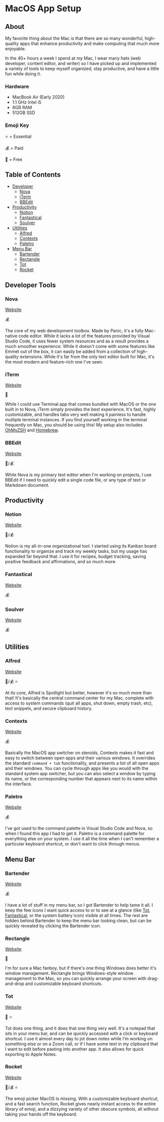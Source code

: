 # MacOS App Setup

## About

My favorite thing about the Mac is that there are so many wonderful, high-quality apps that enhance productivity and make computing that much more enjoyable.

In the 40+ hours a week I spend at my Mac, I wear many hats (web developer, content editor, and writer) so I have picked up and implemented a variety of tools to keep myself organized, stay productive, and have a little fun while doing it.

### Hardware

- MacBook Air (Early 2020)
- 1.1 GHz Intel i5
- 8GB RAM
- 512GB SSD

### Emoji Key

⭐ = Essential

💰 = Paid

🎁 = Free

## Table of Contents

- [Developer](#developer-tools)
  - [Nova](#nova)
  - [iTerm](#iterm)
  - [BBEdit](#bbedit)
- [Productivity](#productivity)
  - [Notion](#notion)
  - [Fantastical](#fantastical)
  - [Soulver](#soulver)
- [Utilities](#utilities)
  - [Alfred](#alfred)
  - [Contexts](#contexts)
  - [Paletro](#paletro)
- [Menu Bar](#menu-bar)
  - [Bartender](#bartender)
  - [Rectangle](#rectangle)
  - [Tot](#tot)
  - [Rocket](#rocket)

## Developer Tools

### Nova

[Website](https://nova.app)

💰

The core of my web development toolbox. Made by Panic, it's a fully Mac-native code editor. While it lacks a lot of the features provided by Visual Studio Code, it uses fewer system resources and as a result provides a much smoother experience. While it doesn't come with some features like Emmet out of the box, it can easily be added from a collection of high-quality extensions. While it's far from the only text editor built for Mac, it's the most modern and feature-rich one I've seen.

### iTerm

[Website](https://iterm2.com)

🎁

While I could use Terminal.app that comes bundled with MacOS or the one built in to Nova, iTerm simply provides the best experience. It's fast, highly customizable, and handles tabs very well making it painless to handle multiple terminal instances. If you find yourself working in the terminal frequently on Mac, you should be using this! My setup also includes [OhMyZSH](https://ohmyz.sh) and [Homebrew](https://brew.sh).

### BBEdit

[Website](https://www.barebones.com/products/bbedit/index.html)

🎁/💰

While Nova is my primary text editor when I'm working on projects, I use BBEdit if I need to quickly edit a single code file, or any type of text or Markdown document.

## Productivity

### Notion

[Website](https://www.notion.so)

🎁/💰

Notion is my all-in-one organizational tool. I started using its Kanban board functionality to organize and track my weekly tasks, but my usage has expanded far beyond that. I use it for recipes, budget tracking, saving positive feedback and affirmations, and so much more.

### Fantastical

[Website](https://flexibits.com/fantastical)

💰

### Soulver

[Website](https://soulver.app)

💰

## Utilities

### Alfred

[Website](https://www.alfredapp.com)

🎁/💰 ⭐

At its core, Alfred is Spotlight but better, however it's so much more than that! It's basically the central command center for my Mac, complete with access to system commands (quit all apps, shut down, empty trash, etc), text snippets, and secure clipboard history.

### Contexts

[Website](https://contexts.co)

💰

Basically the MacOS app switcher on steroids, Contexts makes it fast and easy to switch between open apps and their various windows. It overrides the standard `command + tab` functionality, and presents a list of all open apps and their windows. You can cycle through apps like you would with the standard system app switcher, but you can also select a window by typing its name, or the corresponding number that appears next to its name within the interface.

### Paletro

[Website](https://appmakes.io/paletro)

💰

I've got used to the command palette in Visual Studio Code and Nova, so when I found this app I had to get it. Paletro is a command palette for everything else on your system. I use it all the time when I can't remember a particular keyboard shortcut, or don't want to click through menus.

## Menu Bar

### Bartender

[Website](https://www.macbartender.com)

💰

I have a lot of stuff in my menu bar, so I got Bartender to help tame it all. I keep the few icons I want quick access to or to see at a glance (like [Tot](#tot), [Fantastical](#fantastical), or the system battery icon) visible at all times. The rest are hidden behind Bartender to keep the menu bar looking clean, but can be quickly revealed by clicking the Bartender icon.

### Rectangle

[Website](https://rectangleapp.com)

🎁

I'm for sure a Mac fanboy, but if there's one thing Windows does better it's window management. Rectangle brings Windows-style window management to the Mac, so you can quickly arrange your screen with drag-and-drop and customizable keyboard shortcuts.

### Tot

[Website](https://tot.rocks)

🎁 ⭐

Tot does one thing, and it does that one thing very well. It's a notepad that sits in your menu bar, and can be quickly accessed with a click or keyboard shortcut. I use it almost every day to jot down notes while I'm working on something else or on a Zoom call, or if I have some text in my clipboard that I want to edit before pasting into another app. It also allows for quick exporting to Apple Notes.

### Rocket

[Website](https://matthewpalmer.net/rocket/)

🎁/💰 ⭐

The emoji picker MacOS is missing. With a customizable keyboard shortcut, and a fast search function, Rocket gives nearly instant access to the entire library of emoji, and a dizzying variety of other obscure symbols, all without taking your hands off the keyboard.